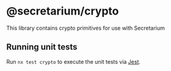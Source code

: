 # @secretarium/crypto

This library  contains crypto primitives for use with Secretarium

## Running unit tests

Run `nx test crypto` to execute the unit tests via [Jest](https://jestjs.io).
